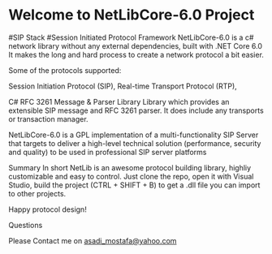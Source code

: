 # Welcome to  NetLibCore-6.0 Project
#SIP Stack
#Session Initiated Protocol Framework
NetLibCore-6.0 is a c# network library without any external dependencies, built with .NET Core 6.0
It makes the long and hard process to create a network protocol a bit easier.


Some of the protocols supported:

Session Initiation Protocol (SIP),
Real-time Transport Protocol (RTP),


C# RFC 3261 Message & Parser Library
Library which provides an extensible SIP message  and RFC 3261 parser. It does  include any transports or transaction manager.

NetLibCore-6.0 is a GPL implementation of a multi-functionality SIP Server that targets to deliver a high-level technical solution (performance, security and quality) to be used in professional SIP server platforms


Summary
In short NetLib is an awesome protocol building library, highliy customizable and easy to control.
Just clone the repo, open it with Visual Studio, build the project (CTRL + SHIFT + B) to get a .dll file you can import to other projects.


Happy protocol design!

Questions

Please Contact me on asadi_mostafa@yahoo.com
